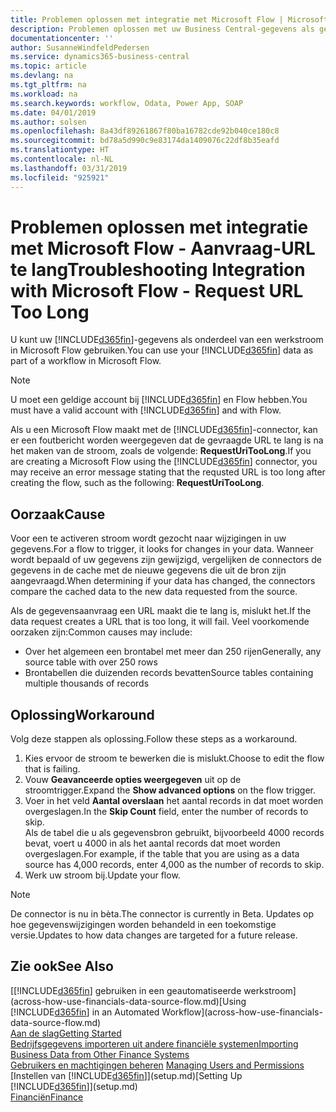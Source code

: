 ```yaml
---
title: Problemen oplossen met integratie met Microsoft Flow | Microsoft Docs
description: Problemen oplossen met uw Business Central-gegevens als gegevensbron beschikbaar maken en een OData-URL van uw webservices opgeven om een geautomatiseerde werkstroom te maken.
documentationcenter: ''
author: SusanneWindfeldPedersen
ms.service: dynamics365-business-central
ms.topic: article
ms.devlang: na
ms.tgt_pltfrm: na
ms.workload: na
ms.search.keywords: workflow, Odata, Power App, SOAP
ms.date: 04/01/2019
ms.author: solsen
ms.openlocfilehash: 8a43df89261867f80ba16782cde92b040ce180c8
ms.sourcegitcommit: bd78a5d990c9e83174da1409076c22df8b35eafd
ms.translationtype: HT
ms.contentlocale: nl-NL
ms.lasthandoff: 03/31/2019
ms.locfileid: "925921"
---
```

# <a name="troubleshooting-integration-with-microsoft-flow---request-url-too-long"></a><span data-ttu-id="2fbbd-103">Problemen oplossen met integratie met Microsoft Flow - Aanvraag-URL te lang</span><span class="sxs-lookup"><span data-stu-id="2fbbd-103">Troubleshooting Integration with Microsoft Flow - Request URL Too Long</span></span>
<span data-ttu-id="2fbbd-104">U kunt uw [!INCLUDE[d365fin](includes/d365fin_md.md)]-gegevens als onderdeel van een werkstroom in Microsoft Flow gebruiken.</span><span class="sxs-lookup"><span data-stu-id="2fbbd-104">You can use your [!INCLUDE[d365fin](includes/d365fin_md.md)] data as part of a workflow in Microsoft Flow.</span></span>  

> [!NOTE]  
>   <span data-ttu-id="2fbbd-105">U moet een geldige account bij [!INCLUDE[d365fin](includes/d365fin_md.md)] en Flow hebben.</span><span class="sxs-lookup"><span data-stu-id="2fbbd-105">You must have a valid account with [!INCLUDE[d365fin](includes/d365fin_md.md)] and with Flow.</span></span>  

<span data-ttu-id="2fbbd-106">Als u een Microsoft Flow maakt met de [!INCLUDE[d365fin](includes/d365fin_md.md)]-connector, kan er een foutbericht worden weergegeven dat de gevraagde URL te lang is na het maken van de stroom, zoals de volgende: **RequestUriTooLong**.</span><span class="sxs-lookup"><span data-stu-id="2fbbd-106">If you are creating a Microsoft Flow using the [!INCLUDE[d365fin](includes/d365fin_md.md)] connector, you may receive an error message stating that the requsted URL is too long after creating the flow, such as the following: **RequestUriTooLong**.</span></span>

## <a name="cause"></a><span data-ttu-id="2fbbd-107">Oorzaak</span><span class="sxs-lookup"><span data-stu-id="2fbbd-107">Cause</span></span>
<span data-ttu-id="2fbbd-108">Voor een te activeren stroom wordt gezocht naar wijzigingen in uw gegevens.</span><span class="sxs-lookup"><span data-stu-id="2fbbd-108">For a flow to trigger, it looks for changes in your data.</span></span> <span data-ttu-id="2fbbd-109">Wanneer wordt bepaald of uw gegevens zijn gewijzigd, vergelijken de connectors de gegevens in de cache met de nieuwe gegevens die uit de bron zijn aangevraagd.</span><span class="sxs-lookup"><span data-stu-id="2fbbd-109">When determining if your data has changed, the connectors compare the cached data to the new data requested from the source.</span></span>  

<span data-ttu-id="2fbbd-110">Als de gegevensaanvraag een URL maakt die te lang is, mislukt het.</span><span class="sxs-lookup"><span data-stu-id="2fbbd-110">If the data request creates a URL that is too long, it will fail.</span></span> <span data-ttu-id="2fbbd-111">Veel voorkomende oorzaken zijn:</span><span class="sxs-lookup"><span data-stu-id="2fbbd-111">Common causes may include:</span></span>
- <span data-ttu-id="2fbbd-112">Over het algemeen een brontabel met meer dan 250 rijen</span><span class="sxs-lookup"><span data-stu-id="2fbbd-112">Generally, any source table with over 250 rows</span></span>
- <span data-ttu-id="2fbbd-113">Brontabellen die duizenden records bevatten</span><span class="sxs-lookup"><span data-stu-id="2fbbd-113">Source tables containing multiple thousands of records</span></span>

## <a name="workaround"></a><span data-ttu-id="2fbbd-114">Oplossing</span><span class="sxs-lookup"><span data-stu-id="2fbbd-114">Workaround</span></span>
<span data-ttu-id="2fbbd-115">Volg deze stappen als oplossing.</span><span class="sxs-lookup"><span data-stu-id="2fbbd-115">Follow these steps as a workaround.</span></span>
1. <span data-ttu-id="2fbbd-116">Kies ervoor de stroom te bewerken die is mislukt.</span><span class="sxs-lookup"><span data-stu-id="2fbbd-116">Choose to edit the flow that is failing.</span></span>
2. <span data-ttu-id="2fbbd-117">Vouw **Geavanceerde opties weergegeven** uit op de stroomtrigger.</span><span class="sxs-lookup"><span data-stu-id="2fbbd-117">Expand the **Show advanced options** on the flow trigger.</span></span>
3. <span data-ttu-id="2fbbd-118">Voer in het veld **Aantal overslaan** het aantal records in dat moet worden overgeslagen.</span><span class="sxs-lookup"><span data-stu-id="2fbbd-118">In the **Skip Count** field, enter the number of records to skip.</span></span>  
<span data-ttu-id="2fbbd-119">Als de tabel die u als gegevensbron gebruikt, bijvoorbeeld 4000 records bevat, voert u 4000 in als het aantal records dat moet worden overgeslagen.</span><span class="sxs-lookup"><span data-stu-id="2fbbd-119">For example, if the table that you are using as a data source has 4,000 records, enter 4,000 as the number of records to skip.</span></span>
4. <span data-ttu-id="2fbbd-120">Werk uw stroom bij.</span><span class="sxs-lookup"><span data-stu-id="2fbbd-120">Update your flow.</span></span>

> [!NOTE]  
> <span data-ttu-id="2fbbd-121">De connector is nu in bèta.</span><span class="sxs-lookup"><span data-stu-id="2fbbd-121">The connector is currently in Beta.</span></span> <span data-ttu-id="2fbbd-122">Updates op hoe gegevenswijzigingen worden behandeld in een toekomstige versie.</span><span class="sxs-lookup"><span data-stu-id="2fbbd-122">Updates to how data changes are targeted for a future release.</span></span>


## <a name="see-also"></a><span data-ttu-id="2fbbd-123">Zie ook</span><span class="sxs-lookup"><span data-stu-id="2fbbd-123">See Also</span></span>
<span data-ttu-id="2fbbd-124">[[!INCLUDE[d365fin](includes/d365fin_md.md)] gebruiken in een geautomatiseerde werkstroom](across-how-use-financials-data-source-flow.md)</span><span class="sxs-lookup"><span data-stu-id="2fbbd-124">[Using [!INCLUDE[d365fin](includes/d365fin_md.md)] in an Automated Workflow](across-how-use-financials-data-source-flow.md)</span></span>  
[<span data-ttu-id="2fbbd-125">Aan de slag</span><span class="sxs-lookup"><span data-stu-id="2fbbd-125">Getting Started</span></span>](product-get-started.md)  
[<span data-ttu-id="2fbbd-126">Bedrijfsgegevens importeren uit andere financiële systemen</span><span class="sxs-lookup"><span data-stu-id="2fbbd-126">Importing Business Data from Other Finance Systems</span></span>](across-import-data-configuration-packages.md)  
<span data-ttu-id="2fbbd-127">[Gebruikers en machtigingen beheren](ui-how-users-permissions.md)  </span><span class="sxs-lookup"><span data-stu-id="2fbbd-127">[Managing Users and Permissions](ui-how-users-permissions.md)  </span></span>  
<span data-ttu-id="2fbbd-128">[Instellen van [!INCLUDE[d365fin](includes/d365fin_md.md)]](setup.md)</span><span class="sxs-lookup"><span data-stu-id="2fbbd-128">[Setting Up [!INCLUDE[d365fin](includes/d365fin_md.md)]](setup.md)</span></span>  
[<span data-ttu-id="2fbbd-129">Financiën</span><span class="sxs-lookup"><span data-stu-id="2fbbd-129">Finance</span></span>](finance.md)  
